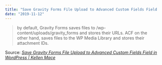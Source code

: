 ```yaml
---
title: "Save Gravity Forms File Upload to Advanced Custom Fields Field in WordPress | Kellen Mace"
date: "2019-11-12"
---
```


> by default, Gravity Forms saves files to /wp-content/uploads/gravity\_forms and stores their URLs. ACF on the other hand, saves files to the WP Media Library and stores their attachment IDs.

Source: _[Save Gravity Forms File Upload to Advanced Custom Fields Field in WordPress | Kellen Mace](https://kellenmace.com/save-gravity-forms-file-upload-to-advanced-custom-fields-field-in-wordpress/)_
